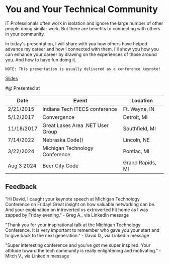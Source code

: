 # You and Your Technical Community

IT Professionals often work in isolation and ignore the large number of other people doing similar work. But there are benefits to connecting with others in your community.

In today's presentation, I will share with you how others have helped advance my career and how I connected with them. I'll show you how you can enhance your career by drawing on the experiences of those around you. And how to have fun doing it.

    NOTE: This presentation is usually delivered as a conference keynote!

[Slides](https://1drv.ms/p/s!AsEkrMBA7Ehw1a9070wCTv3jL1ScTg?e=2uEOyp)

#@ Presented at

| Date  | Event    | Location  |
| ---------- | -------------------------------- | --------------- |
| 2/21/2015  | Indiana Tech ITECS conference    | Ft. Wayne, IN  |
| 5/12/2017  | Convergence                      | Detroit, MI    |
| 11/18/2017 | Great Lakes Area .NET User Group | Southfield, MI |
| 7/14/2022  | Nebraska.Code()                  | Lincoln, NE     |
| 3/22/2024  | Michigan Technology Conference   | Pontiac, MI     |
| Aug 3 2024 | Beer City Code                   | Grand Rapids, MI  |

## Feedback

"Hi David, I caught your keynote speech at Michigan Technology Conference on Friday! Great insight on how valuable networking can be. And your explanation on introverted vs extroverted hit home as I was zapped by Friday evening."
&dash; Greg A., via LinkedIn message

"Thank you for your inspirational talk at the Michigan Technology Conference.  It is very important to remember who gave you your start and to give back to the next generation."
&dash; David D., via LinkedIn message

"Super interesting conference and you've got me super inspired. Your attitude toward the tech community is really enlightening and motivating."
&dash; Mitch V., via LinkedIn message
